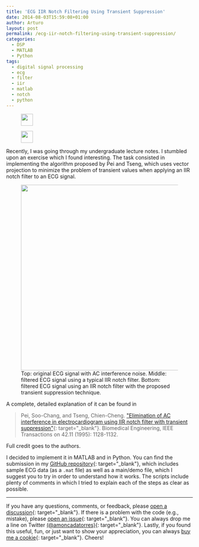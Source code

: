 ```yaml
---
title: 'ECG IIR Notch Filtering Using Transient Suppression'
date: 2014-08-03T15:59:08+01:00
author: Arturo
layout: post
permalink: /ecg-iir-notch-filtering-using-transient-suppression/
categories:
  - DSP
  - MATLAB
  - Python
tags:
  - digital signal processing
  - ecg
  - filter
  - iir
  - matlab
  - notch
  - python
---
```

<figure class="alignleft">
	<img width="32" src="../multimedia/icons/python.png"/>
</figure>
<figure class="alignleft">
	<img width="32" src="../multimedia/icons/matlab.png"/>
</figure>

Recently, I was going through my undergraduate lecture notes. I stumbled upon an exercise which I found interesting. The task consisted in implementing the algorithm proposed by Pei and Tseng, which uses vector projection to minimize the problem of transient values when applying an IIR notch filter to an ECG signal.

<figure class="aligncenter">
	<img width="500" src="../multimedia/images/ecg_transient_suppression.png"/>
  <figcaption>Top: original ECG signal with AC interference noise. Middle: filtered ECG signal using a typical IIR notch filter. Bottom: filtered ECG signal using an IIR notch filter with the proposed transient suppression technique.</figcaption>
</figure>

<!--more-->

A complete, detailed explanation of it can be found in

> Pei, Soo-Chang, and Tseng, Chien-Cheng. ["Elimination of AC interference in electrocardiogram using IIR notch filter with transient suppression"](http://ieeexplore.ieee.org/xpl/articleDetails.jsp?tp=&arnumber=469385){: target="_blank"}. Biomedical Engineering, IEEE Transactions on 42.11 (1995): 1128-1132.

Full credit goes to the authors.

I decided to implement it in MATLAB and in Python. You can find the submission in my [GitHub repository](https://github.com/arturomoncadatorres/ecg-transient-suppression){: target="_blank"}, which includes sample ECG data (as a `.mat` file) as well as a main/demo file, which I suggest you to try in order to understand how it works. The scripts include plenty of comments in which I tried to explain each of the steps as clear as possible.

----------
If you have any questions, comments, or feedback, please [open a discussion](https://github.com/arturomoncadatorres/ecg-transient-suppression/discussions){: target="_blank"}. If there is a problem with the code (e.g., mistake), please [open an issue](https://github.com/arturomoncadatorres/ecg-transient-suppression/issues){: target="_blank"}. You can always drop me a line on Twitter [(@amoncadatorres)](https://twitter.com/amoncadatorres){: target="_blank"}. Lastly, if you found this useful, fun, or just want to show your appreciation, you can always [buy me a cookie](https://www.buymeacoffee.com/amoncadatorres){: target="_blank"}. Cheers!
